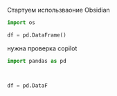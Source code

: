 Стартуем использваоние Obsidian

```python
import os

df = pd.DataFrame()
```

нужна проверка copilot

```python
import pandas as pd



df = pd.DataF

```
